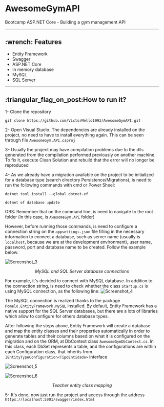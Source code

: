 # AwesomeGymAPI
Bootcamp ASP.NET Core - Building a gym management API

---

<h2>:wrench: Features</h2>
<ul>
  <li>Entity Framework</li>
  <li>Swagger</li>
  <li>ASP.NET Core</li>
  <li>In memory database</li>
  <li>MySQL</li>  
  <li>SQL Server</li>  
</ul>

---

<h2>:triangular_flag_on_post:How to run it?</h2>

1- Clone the repository
```
git clone https://github.com/VictorMello1993/AwesomeGymAPI.git
```

2- Open Visual Studio. The dependencies are already installed on the project, no need to have to install everything again. This can be seen through file ```AwesomeGym.API.csproj```

3- Usually the project may have compilation problems due to the dlls generated from the compilation performed previously on another machine. To fix it, execute Clean Solution and rebuild that the error will no longer be reproduced

4- As we already have a migration available on the project to be initialized for a database type (search directory Persistence/Migrations), is need to run the following commands with cmd or Power Sheel:

```
dotnet tool install --global dotnet-ef 
```

```
dotnet ef database update
```
OBS: Remember that on the command line, is need to navigate to the root folder (in this case, is ```AwesomeGym.API``` folder)

However, before running those commands, is need to configure a connection string on the ```appsettings.json``` file filling in the necessary information to connect a database, such as server name (usually is ```localhost```, because we are at the development environment), user name, password, port and database name to be created. Follow the example below:

![Screenshot_3](https://user-images.githubusercontent.com/35710766/97115092-6991b780-16d3-11eb-807c-0644173bf935.png)
<p align="center"><i>MySQL and SQL Server database connections</i></p>



For example, it's decided to connect with MySQL database. In addition to the connection string, is need to check whether the class ```Startup.cs``` is using MySQL connection, as the following line:
![Screenshot_4](https://user-images.githubusercontent.com/35710766/97115263-8da1c880-16d4-11eb-84dc-c84360e20e85.png)

The MySQL connection is realized thanks to the package ```Pomelo.EntityFramework.MySQL``` installed. By default, Entity Framework has a native support for the SQL Server databases, but there are a lots of libraries which allow to configure for others database types.

After following the steps above, Entity Framework will create a database and map the entity classes and their properties automatically in order to generate tables and their columns based on what it is configured on the migration and on the ORM, at DbContext class ```AwesomeGymDbContext.cs```. In this class, each DbSet represents a table, and the configurations are within each Configuration class, that inherits from ```IEntityTypeConfiguration<TipoEntidade>``` interface


![Screenshot_5](https://user-images.githubusercontent.com/35710766/97115800-96e06480-16d7-11eb-8828-4404d87c7019.png)

![Screenshot_6](https://user-images.githubusercontent.com/35710766/97115799-9647ce00-16d7-11eb-870e-b225819080d8.png)
<p align="center"><i>Teacher entity class mapping </i></p>

5- It's done, now just run the project and access through the address ```https://localhost:5001/swagger/index.html```
